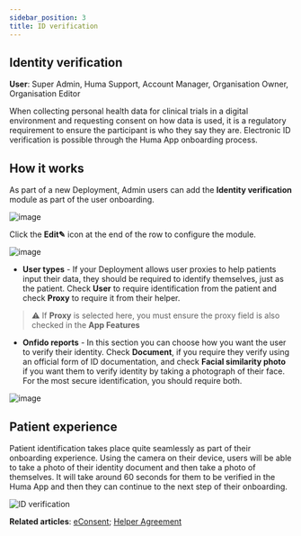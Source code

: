 ```yaml
---
sidebar_position: 3
title: ID verification 
---
```

## Identity verification
**User**: Super Admin, Huma Support, Account Manager, Organisation Owner, Organisation Editor

When collecting personal health data for clinical trials in a digital environment and requesting consent on how data is used, it is a regulatory requirement to ensure the participant is who they say they are. Electronic ID verification is possible through the Huma App onboarding process.
## How it works​
As part of a new Deployment, Admin users can add the **Identity verification** module as part of the user onboarding. 

![image](./assets/Identity01.png)

Click the **Edit✎** icon at the end of the row to configure the module.

![image](./assets/Identity02.png)

- **User types** - If your Deployment allows user proxies to help patients input their data, they should be required to identify themselves, just as the patient. Check **User** to require identification from the patient and check **Proxy** to require it from their helper.

>
>  ⚠️ If **Proxy** is selected here, you must ensure the proxy field is also checked in the **App Features**
>  

- **Onfido reports** - In this section you can choose how you want the user to verify their identity. Check **Document**, if you require they verify using an official form of ID documentation, and check **Facial similarity photo** if you want them to verify identity by taking a photograph of their face. For the most secure identification, you should require both.

![image](./assets/Identity03.png)

## Patient experience 
Patient identification takes place quite seamlessly as part of their onboarding experience. Using the camera on their device, users will be able to take a photo of their identity document and then take a photo of themselves. It will take around 60 seconds for them to be verified in the Huma App and then they can continue to the next step of their onboarding.

![ID verification](../../../huma-app/assets/idverification.png)

**Related articles**: [eConsent](./econsent.md); [Helper Agreement](./helper-agreement.md)
